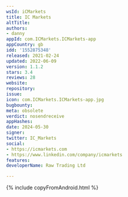 ```yaml
---
wsId: iCMarkets
title: IC Markets
altTitle: 
authors:
- danny
appId: com.ICMarkets.ICMarkets-app
appCountry: gb
idd: '1552875348'
released: 2021-02-24
updated: 2022-06-09
version: 1.1.2
stars: 3.4
reviews: 28
website: 
repository: 
issue: 
icon: com.ICMarkets.ICMarkets-app.jpg
bugbounty: 
meta: obsolete
verdict: nosendreceive
appHashes: 
date: 2024-05-30
signer: 
twitter: IC_Markets
social:
- https://icmarkets.com
- https://www.linkedin.com/company/icmarkets
features: 
developerName: Raw Trading Ltd

---
```


{% include copyFromAndroid.html %}
